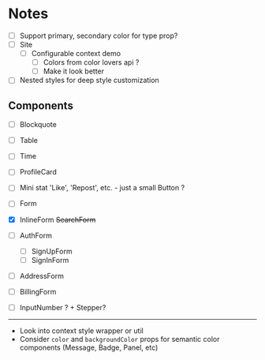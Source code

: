 
# Notes

- [ ] Support primary, secondary color for type prop?
- [ ] Site
  - [ ] Configurable context demo
    - [ ] Colors from color lovers api ?
    - [ ] Make it look better
- [ ] Nested styles for deep style customization

## Components

- [ ] Blockquote
- [ ] Table
- [ ] Time

- [ ] ProfileCard
- [ ] Mini stat 'Like', 'Repost', etc. - just a small Button ?
- [ ] Form
- [x] InlineForm ~~SearchForm~~
- [ ] AuthForm
  - [ ] SignUpForm
  - [ ] SignInForm
- [ ] AddressForm
- [ ] BillingForm
- [ ] InputNumber ? + Stepper?

---

- Look into context style wrapper or util
- Consider `color` and `backgroundColor` props for semantic color components (Message, Badge, Panel, etc)

